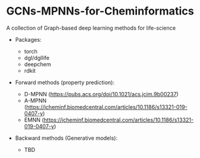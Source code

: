 # GCNs-MPNNs-for-Cheminformatics
A collection of Graph-based deep learning methods for life-science
          
* Packages:
  * torch
  * dgl/dgllife
  * deepchem
  * rdkit

* Forward methods (property prediction):
  * D-MPNN (https://pubs.acs.org/doi/10.1021/acs.jcim.9b00237)
  * A-MPNN (https://jcheminf.biomedcentral.com/articles/10.1186/s13321-019-0407-y)
  * EMNN (https://jcheminf.biomedcentral.com/articles/10.1186/s13321-019-0407-y)

* Backward methods (Generative models):
  * TBD

